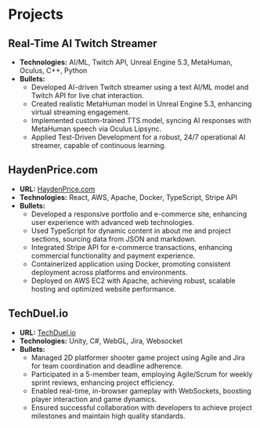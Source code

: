 # Projects

## Real-Time AI Twitch Streamer

- **Technologies:** AI/ML, Twitch API, Unreal Engine 5.3, MetaHuman, Oculus, C++, Python
- **Bullets:**
  - Developed AI-driven Twitch streamer using a text AI/ML model and Twitch API for live chat interaction.
  - Created realistic MetaHuman model in Unreal Engine 5.3, enhancing virtual streaming engagement.
  - Implemented custom-trained TTS model, syncing AI responses with MetaHuman speech via Oculus Lipsync.
  - Applied Test-Driven Development for a robust, 24/7 operational AI streamer, capable of continuous learning.

## HaydenPrice.com

- **URL:** [HaydenPrice.com](http://www.haydenprice.com)
- **Technologies:** React, AWS, Apache, Docker, TypeScript, Stripe API
- **Bullets:**
  - Developed a responsive portfolio and e-commerce site, enhancing user experience with advanced web technologies.
  - Used TypeScript for dynamic content in about me and project sections, sourcing data from JSON and markdown.
  - Integrated Stripe API for e-commerce transactions, enhancing commercial functionality and payment experience.
  - Containerized application using Docker, promoting consistent deployment across platforms and environments.
  - Deployed on AWS EC2 with Apache, achieving robust, scalable hosting and optimized website performance.

## TechDuel.io

- **URL:** [TechDuel.io](https://github.com/Norged-Out/Tech-Core-Game-2022)
- **Technologies:** Unity, C#, WebGL, Jira, Websocket
- **Bullets:**
  - Managed 2D platformer shooter game project using Agile and Jira for team coordination and deadline adherence.
  - Participated in a 5-member team, employing Agile/Scrum for weekly sprint reviews, enhancing project efficiency.
  - Enabled real-time, in-browser gameplay with WebSockets, boosting player interaction and game dynamics.
  - Ensured successful collaboration with developers to achieve project milestones and maintain high quality standards.
